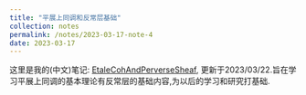 ```yaml
---
title: "平展上同调和反常层基础"
collection: notes
permalink: /notes/2023-03-17-note-4
date: 2023-03-17
---
```

这里是我的(中文)笔记: [EtaleCohAndPerverseSheaf](https://dvlxlwz.github.io/files/EtaleCohAndPerverseSheaf.pdf), 更新于2023/03/22.旨在学习平展上同调的基本理论有反常层的基础内容,为以后的学习和研究打基础.
